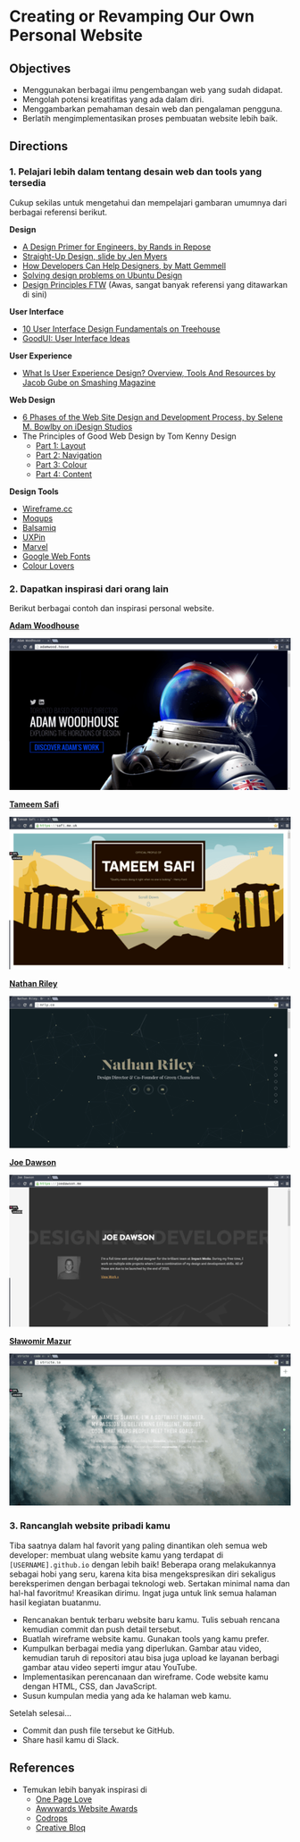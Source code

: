 # Creating or Revamping Our Own Personal Website

## Objectives

- Menggunakan berbagai ilmu pengembangan web yang sudah didapat.
- Mengolah potensi kreatifitas yang ada dalam diri.
- Menggambarkan pemahaman desain web dan pengalaman pengguna.
- Berlatih mengimplementasikan proses pembuatan website lebih baik.

## Directions

### 1. Pelajari lebih dalam tentang desain web dan tools yang tersedia

Cukup sekilas untuk mengetahui dan mempelajari gambaran umumnya dari berbagai referensi berikut.

**Design**

- [A Design Primer for Engineers, by Rands in Repose](http://randsinrepose.com/archives/a-design-primer-for-engineers)
- [Straight-Up Design, slide by Jen Myers](https://speakerdeck.com/jenmyers/straight-up-design)
- [How Developers Can Help Designers, by Matt Gemmell](http://mattgemmell.com/how-developers-can-help-designers)
- [Solving design problems on Ubuntu Design](http://design.canonical.com/2012/11/solving-design-problems)
- [Design Principles FTW](http://www.designprinciplesftw.com) (Awas, sangat banyak referensi yang ditawarkan di sini)

**User Interface**

- [10 User Interface Design Fundamentals on Treehouse](http://blog.teamtreehouse.com/10-user-interface-design-fundamentals)
- [GoodUI: User Interface Ideas](http://goodui.org)

**User Experience**

- [What Is User Experience Design? Overview, Tools And Resources by Jacob Gube on Smashing Magazine](https://www.smashingmagazine.com/2010/10/what-is-user-experience-design-overview-tools-and-resources)

**Web Design**

- [6 Phases of the Web Site Design and Development Process, by Selene M. Bowlby on iDesign Studios](http://www.idesignstudios.com/blog/web-design/phases-web-design-development-process)
- The Principles of Good Web Design by Tom Kenny Design
  - [Part 1: Layout](http://tomkenny.design/articles/the-principles-of-good-web-design-part-1-layout)
  - [Part 2: Navigation](http://tomkenny.design/articles/the-principles-of-good-web-design-part-2-navigation)
  - [Part 3: Colour](http://tomkenny.design/articles/the-principles-of-good-web-design-part-3-colour)
  - [Part 4: Content](http://tomkenny.design/articles/the-principles-of-good-web-design-part-4-content)

**Design Tools**

- [Wireframe.cc](https://wireframe.cc)
- [Moqups](https://moqups.com)
- [Balsamiq](https://balsamiq.com)
- [UXPin](https://www.uxpin.com)
- [Marvel](https://marvelapp.com)
- [Google Web Fonts](http://google.com/fonts)
- [Colour Lovers](http://colourlovers.com)

### 2. Dapatkan inspirasi dari orang lain

Berikut berbagai contoh dan inspirasi personal website.

**[Adam Woodhouse](http://adamwood.house)**

![](assets/adam-woodhouse.png)

**[Tameem Safi](https://safi.me.uk)**

![](assets/tameem-safi.png)

**[Nathan Riley](http://nrly.co)**

![](assets/nathan-riley.png)

**[Joe Dawson](http://joedawson.me)**

![](assets/joe-dawson.png)

**[Sławomir Mazur](http://stricte.io)**

![](assets/slawek.png)

### 3. Rancanglah website pribadi kamu

Tiba saatnya dalam hal favorit yang paling dinantikan oleh semua web developer: membuat ulang website kamu yang terdapat di `[USERNAME].github.io` dengan lebih baik! Beberapa orang melakukannya sebagai hobi yang seru, karena kita bisa mengekspresikan diri sekaligus bereksperimen dengan berbagai teknologi web. Sertakan minimal nama dan hal-hal favoritmu! Kreasikan dirimu. Ingat juga untuk link semua halaman hasil kegiatan buatanmu.

- Rencanakan bentuk terbaru website baru kamu. Tulis sebuah rencana kemudian commit dan push detail tersebut.
- Buatlah wireframe website kamu. Gunakan tools yang kamu prefer.
- Kumpulkan berbagai media yang diperlukan. Gambar atau video, kemudian taruh di repositori atau bisa juga upload ke layanan berbagi gambar atau video seperti imgur atau YouTube.
- Implementasikan perencanaan dan wireframe. Code website kamu dengan HTML, CSS, dan JavaScript.
- Susun kumpulan media yang ada ke halaman web kamu.

Setelah selesai...

- Commit dan push file tersebut ke GitHub.
- Share hasil kamu di Slack.

## References

- Temukan lebih banyak inspirasi di
  - [One Page Love](https://onepagelove.com)
  - [Awwwards Website Awards](http://awwwards.com)
  - [Codrops](http://tympanus.net/codrops)
  - [Creative Bloq](http://creativebloq.com)

